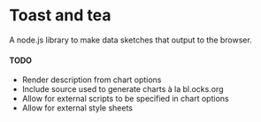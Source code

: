 # Toast and tea

A node.js library to make data sketches that output to the browser.

#### TODO
* Render description from chart options
* Include source used to generate charts à la bl.ocks.org
* Allow for external scripts to be specified in chart options
* Allow for external style sheets